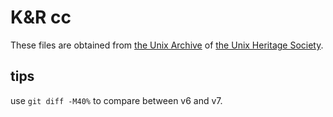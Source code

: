 # K&R cc

These files are obtained from [the Unix Archive](https://www.tuhs.org/Archive/) of
[the Unix Heritage Society](https://www.tuhs.org).

## tips
use `git diff -M40%` to compare between v6 and v7.
